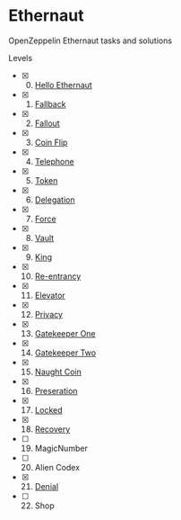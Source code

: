 # Ethernaut
OpenZeppelin Ethernaut tasks and solutions

Levels  
* [x] 0. [Hello Ethernaut](https://github.com/vbradvica/Ethernaut/blob/master/00.%20Ethernaut.md)  
* [x] 1. [Fallback](https://github.com/vbradvica/Ethernaut/blob/master/01.%20Fallback.md)  
* [x] 2. [Fallout](https://github.com/vbradvica/Ethernaut/blob/master/02.%20Fallout.md)  
* [x] 3. [Coin Flip](https://github.com/vbradvica/Ethernaut/blob/master/03.%20Coin%20Flip.md)  
* [x] 4. [Telephone](https://github.com/vbradvica/Ethernaut/blob/master/04.%20Telephone.md)  
* [x] 5. [Token](https://github.com/vbradvica/Ethernaut/blob/master/05.%20Token.md)  
* [x] 6. [Delegation](https://github.com/vbradvica/Ethernaut/blob/master/06.%20Delegation.md)  
* [x] 7. [Force](https://github.com/vbradvica/Ethernaut/blob/master/07.%20Force.md)  
* [x] 8. [Vault](https://github.com/vbradvica/Ethernaut/blob/master/08.%20Vault.md)  
* [x] 9. [King](https://github.com/vbradvica/Ethernaut/blob/master/09.%20King.md)  
* [x] 10. [Re-entrancy](https://github.com/vbradvica/Ethernaut/blob/master/10.%20Re-entrancy.md)  
* [x] 11. [Elevator](https://github.com/vbradvica/Ethernaut/blob/master/11.%20Elevator.md)  
* [x] 12. [Privacy](https://github.com/vbradvica/Ethernaut/blob/master/12.%20Privacy.md)  
* [x] 13. [Gatekeeper One](https://github.com/vbradvica/Ethernaut/blob/master/13.%20Gatekeeper%20One.md)  
* [x] 14. [Gatekeeper Two](https://github.com/vbradvica/Ethernaut/blob/master/14.%20Gatekeeper%20Two.md)  
* [x] 15. [Naught Coin](https://github.com/vbradvica/Ethernaut/blob/master/15.%20Naught%20Coin.md)  
* [x] 16. [Preseration](https://github.com/vbradvica/Ethernaut/blob/master/16.%20Preservation.md)  
* [x] 17. [Locked](https://github.com/vbradvica/Ethernaut/blob/master/17.%20Locked.md)  
* [x] 18. [Recovery](https://github.com/vbradvica/Ethernaut/blob/master/18.%20Recovery.md)  
* [ ] 19. MagicNumber  
* [ ] 20. Alien Codex  
* [x] 21. [Denial](https://github.com/vbradvica/Ethernaut/blob/master/21.%20Denial.md)  
* [ ] 22. Shop  
  
